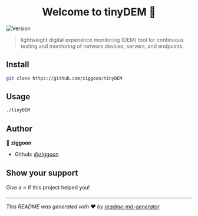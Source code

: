 <h1 align="center">Welcome to tinyDEM 👋</h1>
<p>
  <img alt="Version" src="https://img.shields.io/badge/version-0.1.0-blue.svg?cacheSeconds=2592000" />
</p>

> lightweight digital experience monitoring (DEM) tool for continuous testing and monitoring of network devices, servers, and endpoints.

## Install

```sh
git clone https://github.com/ziggoon/tinyDEM
```

## Usage

```sh
./tinyDEM
```

## Author

👤 **ziggoon**

* Github: [@ziggoon](https://github.com/ziggoon)

## Show your support

Give a ⭐️ if this project helped you!

***
_This README was generated with ❤️ by [readme-md-generator](https://github.com/kefranabg/readme-md-generator)_